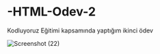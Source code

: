 # -HTML-Odev-2
Kodluyoruz Eğitimi kapsamında yaptığım ikinci ödev


![Screenshot (22)](https://github.com/davidoff0679/-HTML-Odev-2/assets/148343427/ccac9226-68ab-4c96-bec9-d100990a3499)
